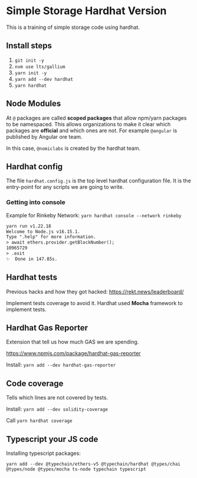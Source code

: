 # Simple Storage Hardhat Version

This is a training of simple storage code using hardhat.

## Install steps

1. `git init -y`
2. `nvm use lts/gallium`
3. `yarn init -y`
4. `yarn add --dev hardhat`
5. `yarn hardhat`

## Node Modules

At `@` packages are called **scoped packages** that allow npm/yarn packages to be namespaced. This allows organizations to make it clear which packages are **official** and which ones are not. For example `@angular` is published by Angular ore team.

In this case, `@nomiclabs` is created by the hardhat team.

## Hardhat config

The file `hardhat.config.js` is the top level hardhat configuration file. It is the entry-point for any scripts we are going to write.

### Getting into console

Example for Rinkeby Network: `yarn hardhat console --network rinkeby`

```txt
yarn run v1.22.18
Welcome to Node.js v16.15.1.
Type ".help" for more information.
> await ethers.provider.getBlockNumber();
10965729
> .exit
✨  Done in 147.85s.
```

## Hardhat tests

Previous hacks and how they got hacked: <https://rekt.news/leaderboard/>

Implement tests coverage to avoid it. Hardhat used **Mocha** framework to implement tests.

## Hardhat Gas Reporter

Extension that tell us how much GAS we are spending.

<https://www.npmjs.com/package/hardhat-gas-reporter>

Install: `yarn add --dev hardhat-gas-reporter`

## Code coverage

Tells which lines are not covered by tests.

Install: `yarn add --dev solidity-coverage`

Call `yarn hardhat coverage`

## Typescript your JS code

Installing typescript packages:

`yarn add --dev @typechain/ethers-v5 @typechain/hardhat @types/chai @types/node @types/mocha ts-node typechain typescript`
